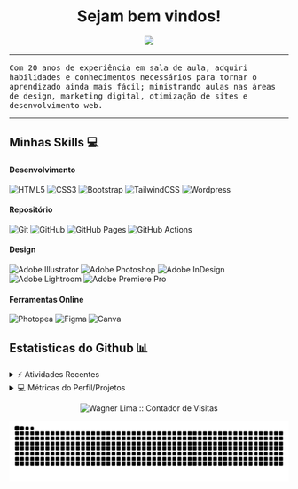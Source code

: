 <h1 align="center">
	Sejam bem vindos!
</h1>

<p align="center">
  <a href="https://github.com/wagnerlimanet">
	<img src="https://readme-typing-svg.herokuapp.com?lines=Me+chamo+Wagner+Lima;Sou+professor,+Designer,+Desenvolvedor+e+Gestor+de+Tráfego!&center=true&width=780&height=45">
  </a>
</p>

<hr />

<samp>
Com 20 anos de experiência em sala de aula, adquiri habilidades e conhecimentos necessários para tornar o aprendizado ainda mais fácil; ministrando aulas nas áreas de design, marketing digital, otimização de sites e desenvolvimento web.
</samp>

<hr />

## Minhas Skills 💻
#### Desenvolvimento
![HTML5](https://img.shields.io/badge/HTML5-000?style=for-the-badge&logo=html5)
![CSS3](https://img.shields.io/badge/CSS3-000?style=for-the-badge&logo=css3&logoColor=02A9FF)
![Bootstrap](https://img.shields.io/badge/Bootstrap-000?style=for-the-badge&logo=bootstrap)
![TailwindCSS](https://img.shields.io/badge/TailwindCSS-000?style=for-the-badge&logo=tailwind-css)
![Wordpress](https://img.shields.io/badge/Wordpress-000?style=for-the-badge&logo=Wordpress&logoColor=21759B)

#### Repositório
![Git](https://img.shields.io/badge/-Git-000?style=for-the-badge&logo=git)
![GitHub](https://img.shields.io/badge/-GitHub-000?style=for-the-badge&logo=github)
![GitHub Pages](https://img.shields.io/badge/-GitHub%20Pages-000?style=for-the-badge&logo=github&logoColor=14BF96)
![GitHub Actions](https://img.shields.io/badge/-github%20actions-000?style=for-the-badge&logo=githubactions)

<!--![JavaScript](https://img.shields.io/badge/-JavaScript-000?style=for-the-badge&logo=javascript)
![React](https://img.shields.io/badge/-ReactJS-000?style=for-the-badge&logo=react)
![NodeJS](https://img.shields.io/badge/-NodeJS-000?style=for-the-badge&logo=node.js&logoColor=pink)
![Express.js](https://img.shields.io/badge/-ExpressJS-000?style=for-the-badge&logo=express)-->

#### Design
![Adobe Illustrator](https://img.shields.io/badge/Illustrator-000?style=for-the-badge&logo=Adobe%20Illustrator&logoColor=orange)
![Adobe Photoshop](https://img.shields.io/badge/Photoshop-000?style=for-the-badge&logo=Adobe%20Photoshop&logoColor=cian)
![Adobe InDesign](https://img.shields.io/badge/Indesign-000?style=for-the-badge&logo=Adobe%20Indesign&logoColor=MediumVioletRed)
![Adobe Lightroom](https://img.shields.io/badge/Lightroom-000?style=for-the-badge&logo=adobe%20lightroom)
![Adobe Premiere Pro](https://img.shields.io/badge/Premiere-000?style=for-the-badge&logo=Adobe%20Premiere%20Pro&logoColor=Fuchsia)

#### Ferramentas Online
![Photopea](https://img.shields.io/badge/-Photopea-000?style=for-the-badge&logo=photopea)
![Figma](https://img.shields.io/badge/-Figma-000?style=for-the-badge&logo=figma)
![Canva](https://img.shields.io/badge/-Canva-000?style=for-the-badge&logo=canva)

## Estatisticas do Github 📊

<details>
  <summary>⚡ Atividades Recentes</summary>
  <br/>
  <a href="https://github.com/wagnerlimanet/github-readme-activity-graph">
	  <img alt="Wagner Lima Activity Graph" src="https://github-readme-activity-graph.vercel.app/graph?username=wagnerlimanet&bg_color=1F222E&color=F8D866&line=F85D7F&point=FFFFFF&hide_border=true" />
  </a>
  <br/>
</details>

<details> 
  <summary>💻 Métricas do Perfil/Projetos</summary>
  <br/>
    <a href="https://github.com/wagnerlimanet/github-readme-stats">
	    <img alt="Wagner Lima Github Stats" src="https://github-readme-stats.vercel.app/api?username=wagnerlimanet&show_icons=true&count_private=true&theme=react&hide_border=true&bg_color=1F222E&title_color=F85D7F&icon_color=F8D866" width="45%" height="192px"/>
    </a>
  <a href="https://github.com/wagnerlimanet/github-readme-stats">
	  <img alt="Wagner Lima Top Languages" src="https://github-readme-stats.vercel.app/api/top-langs/?username=wagnerlimanet&langs_count=8&layout=compact&theme=react&hide_border=true&bg_color=1F222E&title_color=F85D7F&icon_color=F8D866" height="192px" width="45%"/>
  </a>
  <br/>
  <b>Nota:</b> As principais linguagens são apenas uma métrica das linguagens usadas nos projetos que foram publicados, não implicando diretamente na minha experiência e/ou nível de habilidade.
</details>

<p align="center"><img src="https://profile-counter.glitch.me/{wagnerlimanet}/count.svg" alt="Wagner Lima :: Contador de Visitas" /></p>

![github contribution grid snake animation](https://raw.githubusercontent.com/0-don/0-don/output/github-contribution-grid-snake-dark.svg)
